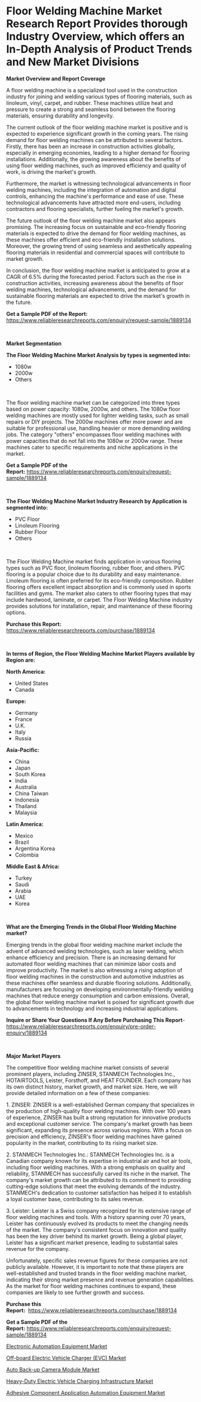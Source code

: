 <p><h1>Floor Welding Machine Market Research Report Provides thorough Industry Overview, which offers an In-Depth Analysis of Product Trends and New Market Divisions</h1></p><p><strong>Market Overview and Report Coverage</strong></p>
<p><p>A floor welding machine is a specialized tool used in the construction industry for joining and welding various types of flooring materials, such as linoleum, vinyl, carpet, and rubber. These machines utilize heat and pressure to create a strong and seamless bond between the flooring materials, ensuring durability and longevity.</p><p>The current outlook of the floor welding machine market is positive and is expected to experience significant growth in the coming years. The rising demand for floor welding machines can be attributed to several factors. Firstly, there has been an increase in construction activities globally, especially in emerging economies, leading to a higher demand for flooring installations. Additionally, the growing awareness about the benefits of using floor welding machines, such as improved efficiency and quality of work, is driving the market's growth.</p><p>Furthermore, the market is witnessing technological advancements in floor welding machines, including the integration of automation and digital controls, enhancing the machine's performance and ease of use. These technological advancements have attracted more end-users, including contractors and flooring specialists, further fueling the market's growth.</p><p>The future outlook of the floor welding machine market also appears promising. The increasing focus on sustainable and eco-friendly flooring materials is expected to drive the demand for floor welding machines, as these machines offer efficient and eco-friendly installation solutions. Moreover, the growing trend of using seamless and aesthetically appealing flooring materials in residential and commercial spaces will contribute to market growth.</p><p>In conclusion, the floor welding machine market is anticipated to grow at a CAGR of 6.5% during the forecasted period. Factors such as the rise in construction activities, increasing awareness about the benefits of floor welding machines, technological advancements, and the demand for sustainable flooring materials are expected to drive the market's growth in the future.</p></p>
<p><strong>Get a Sample PDF of the Report:</strong> <a href="https://www.reliableresearchreports.com/enquiry/request-sample/1889134">https://www.reliableresearchreports.com/enquiry/request-sample/1889134</a></p>
<p>&nbsp;</p>
<p><strong>Market Segmentation</strong></p>
<p><strong>The Floor Welding Machine Market Analysis by types is segmented into:</strong></p>
<p><ul><li>1080w</li><li>2000w</li><li>Others</li></ul></p>
<p>&nbsp;</p>
<p><p>The floor welding machine market can be categorized into three types based on power capacity: 1080w, 2000w, and others. The 1080w floor welding machines are mostly used for lighter welding tasks, such as small repairs or DIY projects. The 2000w machines offer more power and are suitable for professional use, handling heavier or more demanding welding jobs. The category "others" encompasses floor welding machines with power capacities that do not fall into the 1080w or 2000w range. These machines cater to specific requirements and niche applications in the market.</p></p>
<p><strong>Get a Sample PDF of the Report:</strong>&nbsp;<a href="https://www.reliableresearchreports.com/enquiry/request-sample/1889134">https://www.reliableresearchreports.com/enquiry/request-sample/1889134</a></p>
<p>&nbsp;</p>
<p><strong>The Floor Welding Machine Market Industry Research by Application is segmented into:</strong></p>
<p><ul><li>PVC Floor</li><li>Linoleum Flooring</li><li>Rubber Floor</li><li>Others</li></ul></p>
<p>&nbsp;</p>
<p><p>The Floor Welding Machine market finds application in various flooring types such as PVC floor, linoleum flooring, rubber floor, and others. PVC flooring is a popular choice due to its durability and easy maintenance. Linoleum flooring is often preferred for its eco-friendly composition. Rubber flooring offers excellent impact absorption and is commonly used in sports facilities and gyms. The market also caters to other flooring types that may include hardwood, laminate, or carpet. The Floor Welding Machine industry provides solutions for installation, repair, and maintenance of these flooring options.</p></p>
<p><strong>Purchase this Report:</strong>&nbsp; <a href="https://www.reliableresearchreports.com/purchase/1889134">https://www.reliableresearchreports.com/purchase/1889134</a></p>
<p>&nbsp;</p>
<p><strong>In terms of Region, the Floor Welding Machine Market Players available by Region are:</strong></p>
<p>
    <p> <strong> North America: </strong>
        <ul>
            <li>United States</li>
            <li>Canada</li>
        </ul>
        </p> 
    <p> <strong> Europe: </strong>
        <ul>
            <li>Germany</li>
            <li>France</li>
            <li>U.K.</li>
            <li>Italy</li>
            <li>Russia</li>
        </ul>
        </p> 
    <p> <strong> Asia-Pacific: </strong>
        <ul>
            <li>China</li>
            <li>Japan</li>
            <li>South Korea</li>
            <li>India</li>
            <li>Australia</li>
            <li>China Taiwan</li>
            <li>Indonesia</li>
            <li>Thailand</li>
            <li>Malaysia</li>
        </ul>
        </p> 
    <p> <strong> Latin America: </strong>
        <ul>
            <li>Mexico</li>
            <li>Brazil</li>
            <li>Argentina Korea</li>
            <li>Colombia</li>
        </ul>
        </p> 
    <p> <strong> Middle East & Africa: </strong>
        <ul>
            <li>Turkey</li>
            <li>Saudi</li>
            <li>Arabia</li>
            <li>UAE</li>
            <li>Korea</li>
        </ul>
    </p>
    </p>
<p>&nbsp;</p>
<p><strong>What are the Emerging Trends in the Global Floor Welding Machine market?</strong></p>
<p><p>Emerging trends in the global floor welding machine market include the advent of advanced welding technologies, such as laser welding, which enhance efficiency and precision. There is an increasing demand for automated floor welding machines that can minimize labor costs and improve productivity. The market is also witnessing a rising adoption of floor welding machines in the construction and automotive industries as these machines offer seamless and durable flooring solutions. Additionally, manufacturers are focusing on developing environmentally-friendly welding machines that reduce energy consumption and carbon emissions. Overall, the global floor welding machine market is poised for significant growth due to advancements in technology and increasing industrial applications.</p></p>
<p><strong>Inquire or Share Your Questions If Any Before Purchasing This Report</strong>- <a href="https://www.reliableresearchreports.com/enquiry/pre-order-enquiry/1889134">https://www.reliableresearchreports.com/enquiry/pre-order-enquiry/1889134</a></p>
<p>&nbsp;</p>
<p><strong>Major Market Players</strong></p>
<p><p>The competitive floor welding machine market consists of several prominent players, including ZINSER, STANMECH Technologies Inc., HOTAIRTOOLS, Leister, Forsthoff, and HEAT FOUNDER. Each company has its own distinct history, market growth, and market size. Here, we will provide detailed information on a few of these companies:</p><p>1. ZINSER: ZINSER is a well-established German company that specializes in the production of high-quality floor welding machines. With over 100 years of experience, ZINSER has built a strong reputation for innovative products and exceptional customer service. The company's market growth has been significant, expanding its presence across various regions. With a focus on precision and efficiency, ZINSER's floor welding machines have gained popularity in the market, contributing to its rising market size.</p><p>2. STANMECH Technologies Inc.: STANMECH Technologies Inc. is a Canadian company known for its expertise in industrial air and hot air tools, including floor welding machines. With a strong emphasis on quality and reliability, STANMECH has successfully carved its niche in the market. The company's market growth can be attributed to its commitment to providing cutting-edge solutions that meet the evolving demands of the industry. STANMECH's dedication to customer satisfaction has helped it to establish a loyal customer base, contributing to its sales revenue.</p><p>3. Leister: Leister is a Swiss company recognized for its extensive range of floor welding machines and tools. With a history spanning over 70 years, Leister has continuously evolved its products to meet the changing needs of the market. The company's consistent focus on innovation and quality has been the key driver behind its market growth. Being a global player, Leister has a significant market presence, leading to substantial sales revenue for the company.</p><p>Unfortunately, specific sales revenue figures for these companies are not publicly available. However, it is important to note that these players are well-established and trusted brands in the floor welding machine market, indicating their strong market presence and revenue generation capabilities. As the market for floor welding machines continues to expand, these companies are likely to see further growth and success.</p></p>
<p><strong>Purchase this Report:</strong>&nbsp;&nbsp;<a href="https://www.reliableresearchreports.com/purchase/1889134">https://www.reliableresearchreports.com/purchase/1889134</a></p>
<p></p>
<p><strong>Get a Sample PDF of the Report:</strong>&nbsp;<a href="https://www.reliableresearchreports.com/enquiry/request-sample/1889134">https://www.reliableresearchreports.com/enquiry/request-sample/1889134</a></p>
<p><p><a href="https://github.com/gaydyna/Market-Research-Report-List-1/blob/main/electronic-automation-equipment-market.md">Electronic Automation Equipment Market</a></p><p><a href="https://medium.com/@jeffrystehr/off-board-electric-vehicle-charger-evc-market-size-reveals-the-best-marketing-channels-in-global-560714a732eb">Off-board Electric Vehicle Charger (EVC) Market</a></p><p><a href="https://medium.com/@ardithlynch1906/analyzing-auto-back-up-camera-module-market-global-industry-perspective-and-forecast-2023-to-0fa7bb1cd652">Auto Back-up Camera Module Market</a></p><p><a href="https://medium.com/@clayreinger/heavy-duty-electric-vehicle-charging-infrastructure-market-competitive-analysis-market-trends-and-3299bc3c2bfd">Heavy-Duty Electric Vehicle Charging Infrastructure Market</a></p><p><a href="https://github.com/tamvrosiya/Market-Research-Report-List-1/blob/main/adhesive-component-application-automation-equipment-market.md">Adhesive Component Application Automation Equipment Market</a></p></p>